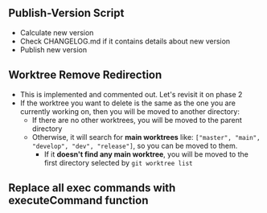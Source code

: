 ## Publish-Version Script

-   Calculate new version
-   Check CHANGELOG.md if it contains details about new version
-   Publish new version

## Worktree Remove Redirection

-   This is implemented and commented out. Let's revisit it on phase 2
-   If the worktree you want to delete is the same as the one you are currently working on, then you will be moved to another directory:
    -   If there are no other worktrees, you will be moved to the parent directory
    -   Otherwise, it will search for **main worktrees** like: `["master", "main", "develop", "dev", "release"]`, so you can be moved to them.
        -   If it **doesn't find any main worktree**, you will be moved to the first directory selected by `git worktree list`

## Replace all exec commands with executeCommand function
